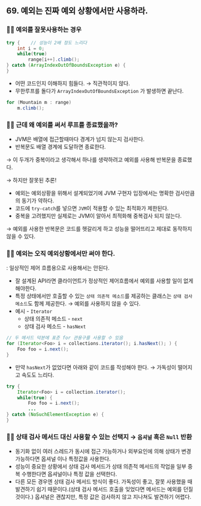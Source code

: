 ## 69. 예외는 진짜 예외 상황에서만 사용하라.

### 😵‍💫 예외를 잘못사용하는 경우

```java
try {    // 성능이 2배 정도 느리다
	int i = 0;
    while(true)
    	range[i++].climb();
} catch (ArrayIndexOutOfBoundsException e) {
}
```

- 어떤 코드인지 이해하지 힘들다. → 직관적이지 않다.
- 무한루프를 돌다가 `ArrayIndexOutOfBoundsException` 가 발생하면 끝난다.

```java
for (Mountain m : range)
	m.climb();
```

### 😵‍💫 근데 왜 예외를 써서 루프를 종료했을까?

- JVM은 배열에 접근할때마다 경계가 넘지 않는지 검사한다.
- 반복문도 배열 경계에 도달하면 종료한다.

→ 이 두개가 중복이라고 생각해서 하나를 생략하려고 예외를 사용해 반복문을 종료했다.

→ 하지만 잘못된 추론!

- 예외는 예외상황을 위해서 설계되었기에 JVM 구현자 입장에서는 명확한 검사만큼의 동기가 약하다.
- 코드에 `try-catch`를 넣으면 `JVM`이 적용할 수 있는 최적화가 제한된다.
- 중복을 고려했지만 실제로는 JVM이 알아서 최적화해 중복검사 되지 않는다.

→ 예외를 사용한 반복문은 코드를 헷갈리게 하고 성능을 떨어뜨리고 제대로 동작하지 않을 수 있다.

### 😵‍💫 예외는 오직 예외상황에서만 써야 한다.

: 일상적인 제어 흐름용으로 사용해서는 안된다.

- 잘 설계된 API라면 클라이언트가 정상적인 제어흐름에서 예외를 사용할 일이 없게 해야한다.
- 특정 상태에서만 호출할 수 있는 `상태 의존적 메소드`를 제공하는 클래스는 `상태 검사 메소드`도 함께 제공한다. → 예외를 사용하지 않을 수 있다.
- 예시 - `Iterator`
    - 상태 의존적 메소드 - `next`
    - 상태 검사 메소드 - `hasNext`

```java
// 두 메서드 덕분에 표준 for 관용구를 사용할 수 있음
for (Iterator<Foo> i = collections.iterator(); i.hasNext(); ) {
	Foo foo = i.next();
}
```

- 만약 `hasNext`가 없었다면 아래와 같이 코드를 작성해야 한다. → 가독성이 떨어지고 속도도 느리다.

```java
try {
	Iterator<Foo> i = collection.iterator();
    while(true) {
    	Foo foo = i.next();
        ...
} catch (NoSuchElementException e) {
}
```

### 😵‍💫 상태 검사 메서드 대신 사용할 수 있는 선택지 → `옵셔널` 혹은 `Null` 반환

- 동기화 없이 여러 스레드가 동시에 접근 가능하거나 외부요인에 의해 상태가 변경 가능하다면 옵셔널 이나 특정값을 사용한다.
- 성능이 중요한 상황에서 상태 검사 메서드가 상태 의존적 메서드의 작업을 일부 중복 수행한다면 옵셔널이나 특정 값을 선택한다.
- 다른 모든 경우엔 상태 검사 메서드 방식이 좋다. 가독성이 좋고, 잘못 사용했을 때 발견하기 쉽기 때문이다.(상태 검사 메서드 호출을 잊었다면 메서드는 예외를 던질것이다.) 옵셔널은 괜찮지만, 특정 값은 검사하지 않고 지나쳐도 발견하기 어렵다.